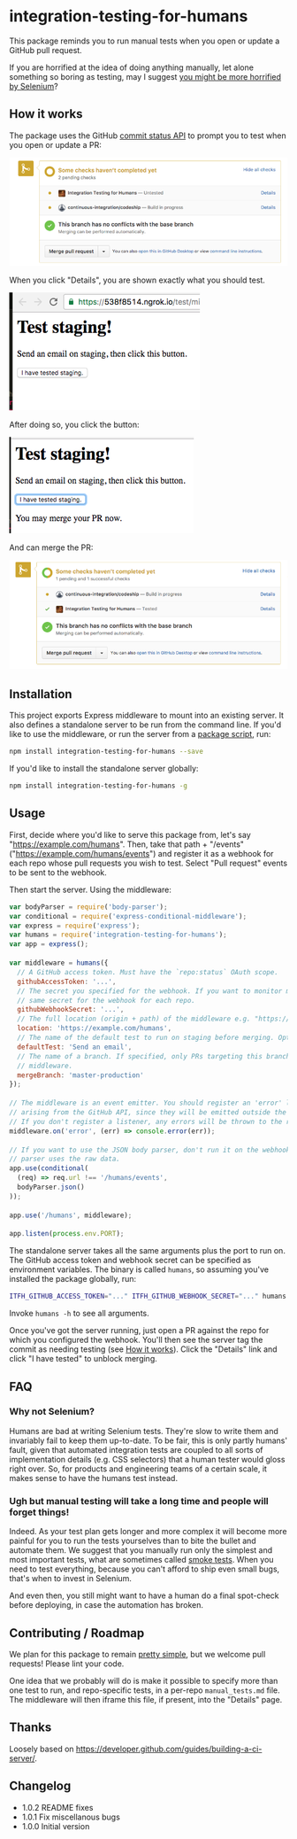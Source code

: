 # integration-testing-for-humans

This package reminds you to run manual tests when you open or update a GitHub pull request.

If you are horrified at the idea of doing anything manually, let alone something so boring as testing,
may I suggest [you might be more horrified by Selenium](#why-not-selenium)?

## How it works

The package uses the GitHub [commit status API](https://github.com/blog/1227-commit-status-api)
to prompt you to test when you open or update a PR:

![](docs/PR-before-testing.png)

When you click "Details", you are shown exactly what you should test.

![](docs/details-before-testing.png)

After doing so, you click the button:

![](docs/details-after-testing.png)

And can merge the PR:

![](docs/PR-after-testing.png)

## Installation

This project exports Express middleware to mount into an existing server. It also defines a standalone
server to be run from the command line. If you'd like to use the middleware, or run the server
from a [package script](http://blog.npmjs.org/post/118810260230/building-a-simple-command-line-tool-with-npm),
run:

```sh
npm install integration-testing-for-humans --save
```

If you'd like to install the standalone server globally:

```sh
npm install integration-testing-for-humans -g
```

## Usage

First, decide where you'd like to serve this package from, let's say "https://example.com/humans".
Then, take that path + "/events" ("https://example.com/humans/events") and register it as a webhook
for each repo whose pull requests you wish to test. Select "Pull request" events to be sent to the
webhook.

Then start the server. Using the middleware:

```js
var bodyParser = require('body-parser');
var conditional = require('express-conditional-middleware');
var express = require('express');
var humans = require('integration-testing-for-humans');
var app = express();

var middleware = humans({
  // A GitHub access token. Must have the `repo:status` OAuth scope.
  githubAccessToken: '...',
  // The secret you specified for the webhook. If you want to monitor multiple repos just use the
  // same secret for the webhook for each repo.
  githubWebhookSecret: '...',
  // The full location (origin + path) of the middleware e.g. "https://example.com/humans".
  location: 'https://example.com/humans',
  // The name of the default test to run on staging before merging. Optional.
  defaultTest: 'Send an email',
  // The name of a branch. If specified, only PRs targeting this branch will be monitored by this
  // middleware.
  mergeBranch: 'master-production'
});

// The middleware is an event emitter. You should register an 'error' listener to respond to errors
// arising from the GitHub API, since they will be emitted outside the Express request lifecycle.
// If you don't register a listener, any errors will be thrown to the run loop and crash the server!
middleware.on('error', (err) => console.error(err));

// If you want to use the JSON body parser, don't run it on the webhook route since the webhook
// parser uses the raw data.
app.use(conditional(
  (req) => req.url !== '/humans/events',
  bodyParser.json()
));

app.use('/humans', middleware);

app.listen(process.env.PORT);
```

The standalone server takes all the same arguments plus the port to run on. The GitHub access token
and webhook secret can be specified as environment variables. The binary is called `humans`, so
assuming you've installed the package globally, run:

```sh
ITFH_GITHUB_ACCESS_TOKEN="..." ITFH_GITHUB_WEBHOOK_SECRET="..." humans --location="https://example.com" --port=3000
```

Invoke `humans -h` to see all arguments.

Once you've got the server running, just open a PR against the repo for which you configured the
webhook. You'll then see the server tag the commit as needing testing (see [How it works](#how-it-works)). Click the "Details" link and click "I have tested" to unblock merging.

## FAQ

### Why not Selenium?

Humans are bad at writing Selenium tests. They're slow to write them and invariably fail to keep them
up-to-date. To be fair, this is only partly humans' fault, given that automated integration tests
are coupled to all sorts of implementation details (e.g. CSS selectors) that a human tester would
gloss right over. So, for products and engineering teams of a certain scale, it makes sense to have
the humans test instead.

### Ugh but manual testing will take a long time and people will forget things!

Indeed. As your test plan gets longer and more complex it will become more painful for you to run the
tests yourselves than to bite the bullet and automate them. We suggest that you manually run only the
simplest and most important tests, what are sometimes called
<a href="https://en.wikipedia.org/wiki/Smoke_testing_(software)">smoke tests</a>. When you need to test everything, because you can't afford to ship even small bugs, that's when to invest in Selenium.

And even then, you still might want to have a human do a final spot-check before deploying, in case the automation has broken.

## Contributing / Roadmap

We plan for this package to remain [pretty simple](#ugh-but-manual-testing-will-take-a-long-time-and-people-will-forget-things-), but we welcome pull requests! Please lint your code.

One idea that we probably will do is make it possible to specify more than one test to run, and
repo-specific tests, in a per-repo `manual_tests.md` file. The middleware will then iframe this file,
if present, into the "Details" page.

## Thanks

Loosely based on https://developer.github.com/guides/building-a-ci-server/.

## Changelog

* 1.0.2 README fixes
* 1.0.1 Fix miscellanous bugs
* 1.0.0 Initial version

